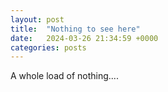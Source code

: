 ```yaml
---
layout: post
title:  "Nothing to see here"
date:   2024-03-26 21:34:59 +0000
categories: posts
---
```

A whole load of nothing....